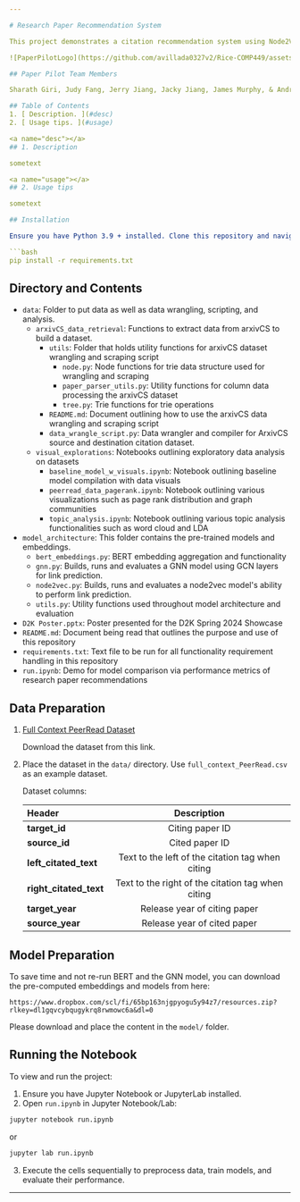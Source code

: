```yaml
---

# Research Paper Recommendation System

This project demonstrates a citation recommendation system using Node2Vec and BERT+GNN models on the PeerRead dataset. It provides instructions for preprocessing data, training models, and evaluating their performance.

![PaperPilotLogo](https://github.com/avillada0327v2/Rice-COMP449/assets/142918860/8a23ddf3-61bf-4c6d-9c77-e810103795df)

## Paper Pilot Team Members

Sharath Giri, Judy Fang, Jerry Jiang, Jacky Jiang, James Murphy, & Andres Villada

## Table of Contents
1. [ Description. ](#desc)
2. [ Usage tips. ](#usage)

<a name="desc"></a>
## 1. Description

sometext

<a name="usage"></a>
## 2. Usage tips

sometext

## Installation

Ensure you have Python 3.9 + installed. Clone this repository and navigate to the project directory. Install dependencies using:

```bash
pip install -r requirements.txt
```

## Directory and Contents

* `data`: Folder to put data as well as data wrangling, scripting, and analysis.
  * `arxivCS_data_retrieval`: Functions to extract data from arxivCS to build a dataset.
    * `utils`: Folder that holds utility functions for arxivCS dataset wrangling and scraping script
      * `node.py`: Node functions for trie data structure used for wrangling and scraping
      * `paper_parser_utils.py`: Utility functions for column data processing the arxivCS dataset
      * `tree.py`: Trie functions for trie operations
    * `README.md`: Document outlining how to use the arxivCS data wrangling and scraping script
    * `data_wrangle_script.py`: Data wrangler and compiler for ArxivCS source and destination citation dataset.
  * `visual_explorations`: Notebooks outlining exploratory data analysis on datasets
    * `baseline_model_w_visuals.ipynb`: Notebook outlining baseline model compilation with data visuals
    * `peerread_data_pagerank.ipynb`: Notebook outlining various visualizations such as page rank distribution and graph communities
    * `topic_analysis.ipynb`: Notebook outlining various topic analysis functionalities such as word cloud and LDA
* `model_architecture`: This folder contains the pre-trained models and embeddings.
  * `bert_embeddings.py`: BERT embedding aggregation and functionality
  * `gnn.py`: Builds, runs and evaluates a GNN model using GCN layers for link prediction.
  * `node2vec.py`: Builds, runs and evaluates a node2vec model's ability to perform link prediction.
  * `utils.py`: Utility functions used throughout model architecture and evaluation
* `D2K Poster.pptx`: Poster presented for the D2K Spring 2024 Showcase
* `README.md`: Document being read that outlines the purpose and use of this repository
* `requirements.txt`: Text file to be run for all functionality requirement handling in this repository
* `run.ipynb`: Demo for model comparison via performance metrics of research paper recommendations

## Data Preparation

1. [Full Context PeerRead Dataset](https://bert-gcn-for-paper-citation.s3.ap-northeast-2.amazonaws.com/PeerRead/full_context_PeerRead.csv)

   Download the dataset from this link.

2. Place the dataset in the `data/` directory. Use `full_context_PeerRead.csv` as an example dataset.

   Dataset columns:

   | Header                              |                    Description                    |
   | :---------------------------------- | :-----------------------------------------------: |
   | <strong>target_id</strong>          |                  Citing paper ID                  |
   | <strong>source_id</strong>          |                  Cited paper ID                   |
   | <strong>left_citated_text</strong>  | Text to the left of the citation tag when citing  |
   | <strong>right_citated_text</strong> | Text to the right of the citation tag when citing |
   | <strong>target_year</strong>        |             Release year of citing paper          |
   | <strong>source_year</strong>        |             Release year of cited paper           |

## Model Preparation

To save time and not re-run BERT and the GNN model, you can download the pre-computed embeddings and models from here:
```
https://www.dropbox.com/scl/fi/65bp163njgpyogu5y94z7/resources.zip?rlkey=dl1gqvcybqugykrq8rwmowc6a&dl=0
```
Please download and place the content in the `model/` folder.

## Running the Notebook

To view and run the project:

1. Ensure you have Jupyter Notebook or JupyterLab installed.
2. Open `run.ipynb` in Jupyter Notebook/Lab:

```bash
jupyter notebook run.ipynb
```
or
```bash
jupyter lab run.ipynb
```

3. Execute the cells sequentially to preprocess data, train models, and evaluate their performance.

---
```

